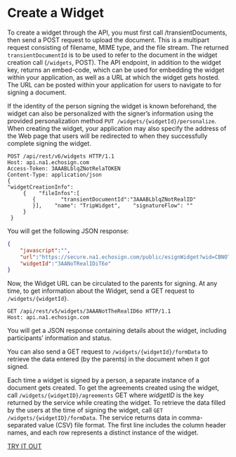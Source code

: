 # Create a Widget

To create a widget through the API, you must first call /transientDocuments, then send a POST request to upload the document. This is a multipart request consisting of filename, MIME type, and the file stream. The returned `transientDocumentId` is to be used to refer to the document in the widget creation call (`/widgets`, POST). The API endpoint, in addition to the widget key, returns an embed-code, which can be used for embedding the widget within your application, as well as a URL at which the widget gets hosted. The URL can be posted within your application for users to navigate to for signing a document.

If the identity of the person signing the widget is known beforehand, the widget can also be personalized with the signer&rsquo;s information using the provided personalization method `PUT /widgets/{widgetId}/personalize`. When creating the widget, your application may also specify the address of the Web page that users will be redirected to when they successfully complete signing the widget.

```http
POST /api/rest/v6/widgets HTTP/1.1
Host: api.na1.echosign.com
Access-Token: 3AAABLblqZNotRelaTOKEN
Content-Type: application/json
{
"widgetCreationInfo":
     {    "fileInfos":[
        {        "transientDocumentId":"3AAABLblqZNotRealID"
        }],    "name": "TripWidget",    "signatureFlow": ""
     }
 }
```

You will get the following JSON response:

```json
{
    "javascript":"",
    "url":"https://secure.na1.echosign.com/public/esignWidget?wid=CBNOTREALIDkyjcE*",
    "widgetId":"3AANoTRealIDiT6o"
}
```

Now, the Widget URL can be circulated to the parents for signing. At any time, to get information about the Widget, send a GET request to `/widgets/{widgetId}`.

```http
GET /api/rest/v5/widgets/3AAANotTheRealID6o HTTP/1.1
Host: api.na1.echosign.com
```

You will get a JSON response containing details about the widget, including participants&rsquo; information and status.

You can also send a GET request to `/widgets/{widgetId}/formData` to retrieve the data entered (by the parents) in the document when it got signed.

Each time a widget is signed by a person, a separate instance of a document gets created. To get the agreements created using the widget, call `/widgets/{widgetID}/agreements` GET where _widgetID_ is the key returned by the service while creating the widget. To retrieve the data filled by the users at the time of signing the widget, call `GET /widgets/{widgetID}/formData`. The service returns data in comma-separated value (CSV) file format. The first line includes the column header names, and each row represents a distinct instance of the widget.

[TRY IT OUT](https://secure.na1.echosign.com/public/docs/restapi/v6#!/widgets/)